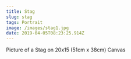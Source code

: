 ```yaml
---
title: Stag
slug: stag
tags: Portrait
image: /images/stag1.jpg
date: 2019-04-05T08:23:25.914Z
---
```

Picture of a Stag on 20x15 (51cm x 38cm) Canvas
